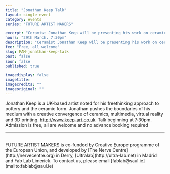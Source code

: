 ```yaml
---
title: "Jonathan Keep Talk"
layout: single-event
category: events
series: "FUTURE ARTIST MAKERS"

excerpt: "Ceramist Jonathan Keep will be presenting his work on ceramics, multimedia, virtual reality and 3D printing"
hours: "29th March. 7:30pm"
description: "Ceramist Jonathan Keep will be presenting his work on ceramics, multimedia, virtual reality and 3D printing"
fee: "Free, all welcome"
slug: FAM-jonathan-keep-talk
past: false
soon: false
published: true

imagedisplay: false
imagetitle:
imagecredits: ""
imageoriginal: ""
---
```


Jonathan Keep is a UK-based artist noted for his freethinking approach to pottery and the ceramic form. Jonathan pushes the boundaries of his medium with a creative convergence of ceramics, multimedia, virtual reality and 3D printing. http://www.keep-art.co.uk. Talk beginning at 7:30pm. Admission is free, all are welcome and no advance booking required

---
<br/>
FUTURE ARTIST MAKERS is co-funded by Creative Europe programme of the European Union, and developed by [The Nerve Centre](http://nervecentre.org) in Derry, [Ultralab](http://ultra-lab.net) in Madrid and Fab Lab Limerick. To contact us, please email [fablab@saul.ie](mailto:fablab@saul.ie)
